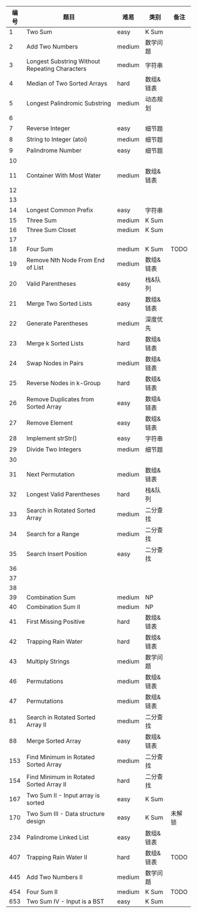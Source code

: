 编号 | 题目 | 难易 | 类别 | 备注
--- | --- | --- | --- | ---
1 | Two Sum | easy | K Sum | 
2 | Add Two Numbers | medium | 数学问题 | 
3 | Longest Substring Without Repeating Characters | medium | 字符串 | 
4 | Median of Two Sorted Arrays | hard | 数组&链表 |
5 | Longest Palindromic Substring | medium | 动态规划 | 
6 | | | |
7 | Reverse Integer | easy | 细节题 | 
8 | String to Integer (atoi) | medium | 细节题 |
9 | Palindrome Number | easy | 细节题 | 
10 | | | |
11 | Container With Most Water | medium | 数组&链表 |
12 | | | |
13 | | | |
14 | Longest Common Prefix | easy | 字符串 |
15 | Three Sum | medium | K Sum | 
16 | Three Sum Closet | medium | K Sum | 
17 | | | |
18 | Four Sum | medium | K Sum | TODO
19 | Remove Nth Node From End of List | medium | 数组&链表 |
20 | Valid Parentheses | easy | 栈&队列 |
21 | Merge Two Sorted Lists | easy | 数组&链表 |
22 | Generate Parentheses | medium | 深度优先 |
23 | Merge k Sorted Lists | hard | 数组&链表 |
24 | Swap Nodes in Pairs | medium | 数组&链表 |
25 | Reverse Nodes in k-Group | hard | 数组&链表 |
26 | Remove Duplicates from Sorted Array | easy | 数组&链表 |
27 | Remove Element | easy | 数组&链表 |
28 | Implement strStr() | easy | 字符串 |
29 | Divide Two Integers | medium | 细节题 |
30 | | | |
31 | Next Permutation | medium | 数组&链表 |
32 | Longest Valid Parentheses | hard | 栈&队列 |
33 | Search in Rotated Sorted Array | medium | 二分查找 |
34 | Search for a Range | medium | 二分查找 |
35 | Search Insert Position | easy | 二分查找 |
36 | | | |
37 | | | |
38 | | | |
39 | Combination Sum | medium | NP |
40 | Combination Sum II | medium | NP |
41 | First Missing Positive | hard | 数组&链表 |
42 | Trapping Rain Water | hard | 数组&链表 |
43 | Multiply Strings | medium | 数学问题 | 
46 | Permutations | medium | 数组&链表 |
47 | Permutations | medium | 数组&链表 |
81 | Search in Rotated Sorted Array II | medium | 二分查找 |
88 | Merge Sorted Array | easy | 数组&链表 |
153 | Find Minimum in Rotated Sorted Array | medium | 二分查找 |
154 | Find Minimum in Rotated Sorted Array II | hard | 二分查找 |
167 | Two Sum II - Input array is sorted | easy | K Sum | 
170 | Two Sum III - Data structure design | easy | K Sum | 未解锁
234 | Palindrome Linked List | easy | 数组&链表 |
407 | Trapping Rain Water II | hard | 数组&链表 | TODO
445 | Add Two Numbers II | medium | 数学问题 | 
454 | Four Sum II | medium | K Sum | TODO
653 | Two Sum IV - Input is a BST | easy | K Sum |
